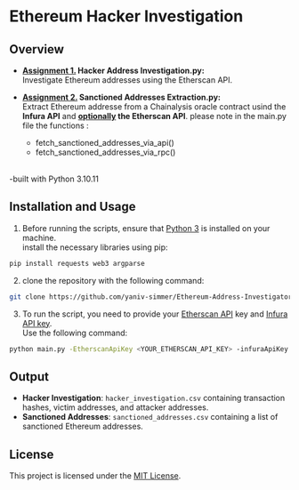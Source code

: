 # Ethereum Hacker Investigation 

## Overview
- <ins>**Assignment 1.</ins> Hacker Address Investigation.py:**\
 Investigate Ethereum addresses using the Etherscan API.


- <ins>**Assignment 2.</ins> Sanctioned Addresses Extraction.py:**\
 Extract  Ethereum addresse from a Chainalysis oracle contract usind the **Infura API** and **<ins>optionally</ins> the Etherscan API**. please note in the main.py file the functions :
    - fetch_sanctioned_addresses_via_api()
    - fetch_sanctioned_addresses_via_rpc()

<br />-built with Python 3.10.11

## Installation and Usage
1. Before running the scripts, ensure that [Python 3](https://www.python.org/downloads/) is installed on your machine.\
install the necessary libraries using pip:

```bash
pip install requests web3 argparse
```


2. clone the repository with the following command:

```bash
git clone https://github.com/yaniv-simmer/Ethereum-Address-Investigator.git
```


3. To run the script, you need to provide your [Etherscan API](https://docs.etherscan.io/getting-started/viewing-api-usage-statistics) key and [Infura API key](https://docs.infura.io/getting-started).\
Use the following command:

```bash
python main.py -EtherscanApiKey <YOUR_ETHERSCAN_API_KEY> -infuraApiKey <YOUR_INFURA_API_KEY>
```




## Output
- **Hacker Investigation**: `hacker_investigation.csv` containing transaction hashes, victim addresses, and attacker addresses.
- **Sanctioned Addresses**: `sanctioned_addresses.csv` containing a list of sanctioned Ethereum addresses.


## License


This project is licensed under the [MIT License](LICENSE).




